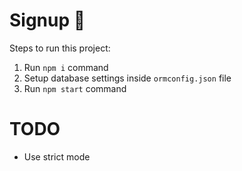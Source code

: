 # Signup 👋

Steps to run this project:

1. Run `npm i` command
2. Setup database settings inside `ormconfig.json` file
3. Run `npm start` command



# TODO
- Use strict mode
